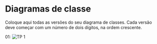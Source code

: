 # Diagramas de classe
Coloque aqui todas as versões do seu diagrama de classes. Cada versão deve começar com um número de dois dígitos, na ordem crescente.

01:
![TP 1](01-TrabalhoPráticoPOO.jpg)

